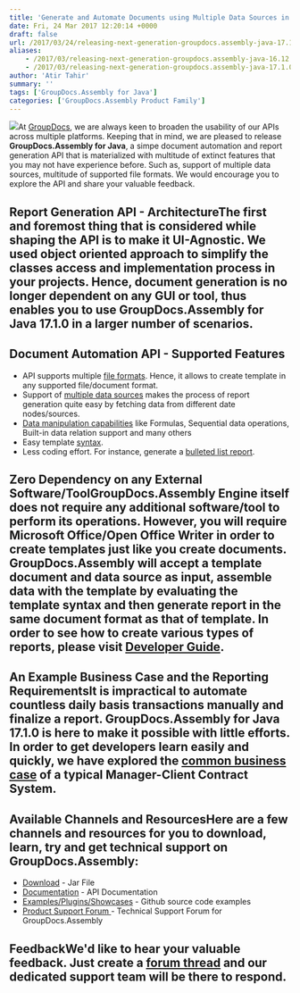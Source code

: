 ```yaml
---
title: 'Generate and Automate Documents using Multiple Data Sources in Java'
date: Fri, 24 Mar 2017 12:20:14 +0000
draft: false
url: /2017/03/24/releasing-next-generation-groupdocs.assembly-java-17.1.0-api/
aliases:
    - /2017/03/releasing-next-generation-groupdocs.assembly-java-16.12.0-api/
    - /2017/03/releasing-next-generation-groupdocs.assembly-java-17.1.0-api/
author: 'Atir Tahir'
summary: ''
tags: ['GroupDocs.Assembly for Java']
categories: ['GroupDocs.Assembly Product Family']
---
```


[![](http://blog.groupdocs.com/wp-content/uploads/sites/4/2017/03/groupdocs-assembly-java-1.png)](https://www.groupdocs.com/products/assembly/java)At [GroupDocs](https://www.groupdocs.com/), we are always keen to broaden the usability of our APIs across multiple platforms. Keeping that in mind, we are pleased to release **GroupDocs.Assembly for Java**, a simpe document automation and report generation API that is materialized with multitude of extinct features that you may not have experience before. Such as, support of multiple data sources, multitude of supported file formats. We would encourage you to explore the API and share your valuable feedback.

## Report Generation API - ArchitectureThe first and foremost thing that is considered while shaping the API is to make it UI-Agnostic. We used object oriented approach to simplify the classes access and implementation process in your projects. Hence, document generation is no longer dependent on any GUI or tool, thus enables you to use GroupDocs.Assembly for Java 17.1.0 in a larger number of scenarios.

## Document Automation API - Supported Features

*   API supports multiple [file formats](http://www.groupdocs.com/docs/display/assemblyjava/Supported+Document+Formats). Hence, it allows to create template in any supported file/document format.
*   Support of [multiple data sources](http://www.groupdocs.com/docs/display/assemblyjava/Features+Overview#FeaturesOverview-ExplicitSupportforMultipleDataSources) makes the process of report generation quite easy by fetching data from different date nodes/sources.
*   [Data manipulation capabilities](http://groupdocs.com/docs/display/assemblyjava/Features+Overview#FeaturesOverview-DataManipulationCapabilities) like Formulas, Sequential data operations, Built-in data relation support and many others
*   Easy template [syntax](https://www.groupdocs.com/docs/display/assemblyjava/Features+Overview#FeaturesOverview-TemplateSyntax).
*   Less coding effort. For instance, generate a [bulleted list report](http://www.groupdocs.com/docs/display/assemblyjava/Bulleted+List+in+Word+Processing+Document#BulletedListinWordProcessingDocument-GeneratingTheReport).

## Zero Dependency on any External Software/ToolGroupDocs.Assembly Engine itself does not require any additional software/tool to perform its operations. However, you will require Microsoft Office/Open Office Writer in order to create templates just like you create documents. GroupDocs.Assembly will accept a template document and data source as input, assemble data with the template by evaluating the template syntax and then generate report in the same document format as that of template. In order to see how to create various types of reports, please visit [Developer Guide](http://www.groupdocs.com/docs/display/assemblyjava/Developer+Guide).

## An Example Business Case and the Reporting RequirementsIt is impractical to automate countless daily basis transactions manually and finalize a report. GroupDocs.Assembly for Java 17.1.0 is here to make it possible with little efforts. In order to get developers learn easily and quickly, we have explored the [common business case](http://www.groupdocs.com/docs/display/assemblyjava/Business+Case+of+Manager-Client+Contract+System#BusinessCaseofManager-ClientContractSystem-BusinessCase) of a typical Manager-Client Contract System.

## Available Channels and ResourcesHere are a few channels and resources for you to download, learn, try and get technical support on GroupDocs.Assembly:

*   [Download](https://downloads.groupdocs.com/assembly/java "GroupDocs.Assembly for Java Downloads") - Jar File
*   [Documentation](https://docs.groupdocs.com/display/assemblyjava/Home "GroupDocs.Assembly for Java Documentation") - API Documentation
*   [Examples/Plugins/Showcases](https://github.com/groupdocs-assembly/GroupDocs.Assembly-for-Java "Document Generation for Java examples and showcases") - Github source code examples
*   [Product Support Forum ](http://groupdocs.com/Community/forums/groupdocs.assembly-product-family/8/showforum.aspx "GroupDocs.Assembly for .NET Support forum")\- Technical Support Forum for GroupDocs.Assembly

## FeedbackWe'd like to hear your valuable feedback. Just create a [forum thread](http://groupdocs.com/Community/forums/groupdocs.assembly-product-family/8/showforum.aspx "Technical Support Forum") and our dedicated support team will be there to respond.





